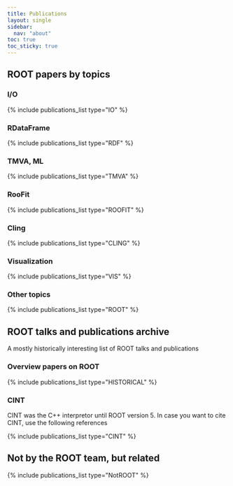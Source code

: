 ```yaml
---
title: Publications
layout: single
sidebar:
  nav: "about"
toc: true
toc_sticky: true
---
```


## ROOT papers by topics

### I/O
{% include publications_list type="IO" %}

### RDataFrame
{% include publications_list type="RDF" %}

### TMVA, ML
{% include publications_list type="TMVA" %}

### RooFit
{% include publications_list type="ROOFIT" %}

### Cling
{% include publications_list type="CLING" %}

### Visualization
{% include publications_list type="VIS" %}

### Other topics
{% include publications_list type="ROOT" %}

## ROOT talks and publications archive

A mostly historically interesting list of ROOT talks and publications

### Overview papers on ROOT
{% include publications_list type="HISTORICAL" %}

### CINT

CINT was the C++ interpretor until ROOT version 5. In case you want to cite CINT, use the following references

{% include publications_list type="CINT" %}

## Not by the ROOT team, but related
{% include publications_list type="NotROOT" %}